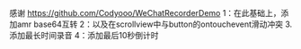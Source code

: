 感谢
https://github.com/Codyooo/WeChatRecorderDemo
1：在此基础上，添加amr base64互转
2：以及在scrollview中与button的ontouchevent滑动冲突
3.添加最长时间录音
4：添加最后10秒倒计时